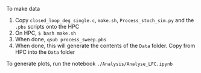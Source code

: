 To make data 

1. Copy `closed_loop_deg_single.c`, `make.sh`, `Process_stoch_sim.py` and the `.pbs` scripts onto the HPC
3. On HPC, `$ bash make.sh`
4. When done, `qsub process_sweep.pbs`
5. When done, this will generate the contents of the `Data` folder. Copy from HPC into the `Data` folder

To generate plots, run the notebook `./Analysis/Analyse_LFC.ipynb`
